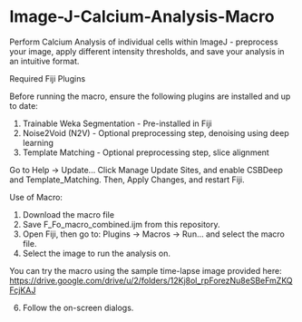 # Image-J-Calcium-Analysis-Macro
Perform Calcium Analysis of individual cells within ImageJ - preprocess your image, apply different intensity thresholds, and save your analysis in an intuitive format.


Required Fiji Plugins

Before running the macro, ensure the following plugins are installed and up to date:
1. Trainable Weka Segmentation - Pre-installed in Fiji
2. Noise2Void (N2V) - Optional preprocessing step, denoising using deep learning
3. Template Matching - Optional preprocessing step, slice alignment

Go to Help → Update... Click Manage Update Sites, and enable CSBDeep and Template_Matching. Then,  Apply Changes, and restart Fiji.


Use of Macro:

1. Download the macro file
2. Save F_Fo_macro_combined.ijm from this repository.
3. Open Fiji, then go to: Plugins → Macros → Run… and select the macro file.
4. Select the image to run the analysis on. 

You can try the macro using the sample time-lapse image provided here: https://drive.google.com/drive/u/2/folders/12Kj8ol_rpForezNu8eSBeFmZKQFcjKAJ

6. Follow the on-screen dialogs.

